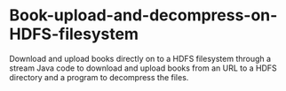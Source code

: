 # Book-upload-and-decompress-on-HDFS-filesystem
Download and upload books directly on to a HDFS filesystem through a stream
Java code to download and upload books from an URL to a HDFS directory 
and a program to decompress the files.
